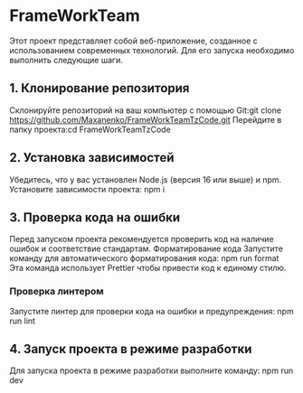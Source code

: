 # FrameWorkTeam
Этот проект представляет собой веб-приложение, созданное с использованием современных технологий. Для его запуска необходимо выполнить следующие шаги.

## 1. Клонирование репозитория
Склонируйте репозиторий на ваш компьютер с помощью 
Git:git clone https://github.com/Maxanenko/FrameWorkTeamTzCode.git
Перейдите в папку проекта:cd FrameWorkTeamTzCode
## 2. Установка зависимостей
Убедитесь, что у вас установлен Node.js (версия 16 или выше) и npm.
Установите зависимости проекта: npm i

## 3. Проверка кода на ошибки
Перед запуском проекта рекомендуется проверить код на наличие ошибок и соответствие стандартам.
Форматирование кода
Запустите команду для автоматического форматирования кода: npm run format
Эта команда использует Prettier чтобы привести код к единому стилю.

### Проверка линтером
Запустите линтер для проверки кода на ошибки и предупреждения: npm run lint

## 4. Запуск проекта в режиме разработки
Для запуска проекта в режиме разработки выполните команду: npm run dev
